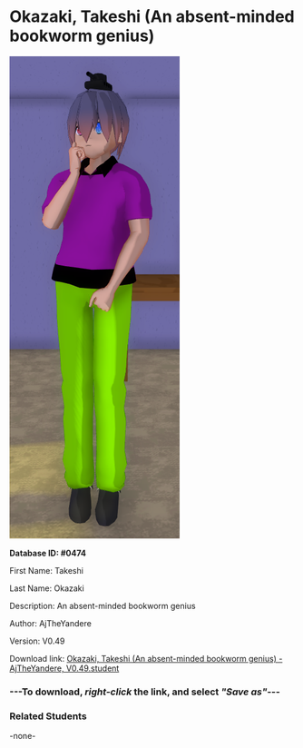 # Okazaki, Takeshi (An absent-minded bookworm genius)

<img src="../../Files/Images/Okazaki, Takeshi (An absent-minded bookworm genius).png" title="Okazaki, Takeshi (An absent-minded bookworm genius) - AjTheYandere, V0.49">

**Database ID: #0474**

First Name: Takeshi

Last Name: Okazaki

Description: An absent-minded bookworm genius

Author: AjTheYandere

Version: V0.49

Download link: <a href="https://raw.githubusercontent.com/Arbiter1223/Daigaku-Gurashi-Custom-Students/master/Files/Student%20Files/Okazaki%2C%20Takeshi%20(An%20absent-minded%20bookworm%20genius)%20-%20AjTheYandere%2C%20V0.49.student">Okazaki, Takeshi (An absent-minded bookworm genius) - AjTheYandere, V0.49.student</a>

### ---**To download, _right-click_ the link, and select _"Save as"_**---

### Related Students

-none-

